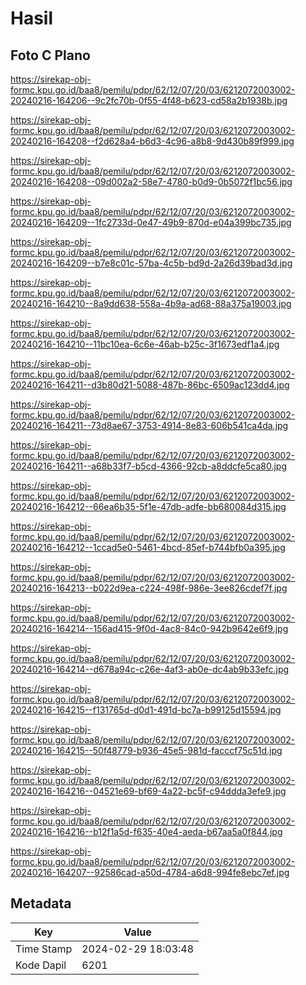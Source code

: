 # Hasil

## Foto C Plano

https://sirekap-obj-formc.kpu.go.id/baa8/pemilu/pdpr/62/12/07/20/03/6212072003002-20240216-164206--9c2fc70b-0f55-4f48-b623-cd58a2b1938b.jpg

https://sirekap-obj-formc.kpu.go.id/baa8/pemilu/pdpr/62/12/07/20/03/6212072003002-20240216-164208--f2d628a4-b6d3-4c96-a8b8-9d430b89f999.jpg

https://sirekap-obj-formc.kpu.go.id/baa8/pemilu/pdpr/62/12/07/20/03/6212072003002-20240216-164208--09d002a2-58e7-4780-b0d9-0b5072f1bc56.jpg

https://sirekap-obj-formc.kpu.go.id/baa8/pemilu/pdpr/62/12/07/20/03/6212072003002-20240216-164209--1fc2733d-0e47-49b9-870d-e04a399bc735.jpg

https://sirekap-obj-formc.kpu.go.id/baa8/pemilu/pdpr/62/12/07/20/03/6212072003002-20240216-164209--b7e8c01c-57ba-4c5b-bd9d-2a26d39bad3d.jpg

https://sirekap-obj-formc.kpu.go.id/baa8/pemilu/pdpr/62/12/07/20/03/6212072003002-20240216-164210--8a9dd638-558a-4b9a-ad68-88a375a19003.jpg

https://sirekap-obj-formc.kpu.go.id/baa8/pemilu/pdpr/62/12/07/20/03/6212072003002-20240216-164210--11bc10ea-6c6e-46ab-b25c-3f1673edf1a4.jpg

https://sirekap-obj-formc.kpu.go.id/baa8/pemilu/pdpr/62/12/07/20/03/6212072003002-20240216-164211--d3b80d21-5088-487b-86bc-6509ac123dd4.jpg

https://sirekap-obj-formc.kpu.go.id/baa8/pemilu/pdpr/62/12/07/20/03/6212072003002-20240216-164211--73d8ae67-3753-4914-8e83-606b541ca4da.jpg

https://sirekap-obj-formc.kpu.go.id/baa8/pemilu/pdpr/62/12/07/20/03/6212072003002-20240216-164211--a68b33f7-b5cd-4366-92cb-a8ddcfe5ca80.jpg

https://sirekap-obj-formc.kpu.go.id/baa8/pemilu/pdpr/62/12/07/20/03/6212072003002-20240216-164212--66ea6b35-5f1e-47db-adfe-bb680084d315.jpg

https://sirekap-obj-formc.kpu.go.id/baa8/pemilu/pdpr/62/12/07/20/03/6212072003002-20240216-164212--1ccad5e0-5461-4bcd-85ef-b744bfb0a395.jpg

https://sirekap-obj-formc.kpu.go.id/baa8/pemilu/pdpr/62/12/07/20/03/6212072003002-20240216-164213--b022d9ea-c224-498f-986e-3ee826cdef7f.jpg

https://sirekap-obj-formc.kpu.go.id/baa8/pemilu/pdpr/62/12/07/20/03/6212072003002-20240216-164214--156ad415-9f0d-4ac8-84c0-942b9642e6f9.jpg

https://sirekap-obj-formc.kpu.go.id/baa8/pemilu/pdpr/62/12/07/20/03/6212072003002-20240216-164214--d678a94c-c26e-4af3-ab0e-dc4ab9b33efc.jpg

https://sirekap-obj-formc.kpu.go.id/baa8/pemilu/pdpr/62/12/07/20/03/6212072003002-20240216-164215--f131765d-d0d1-491d-bc7a-b99125d15594.jpg

https://sirekap-obj-formc.kpu.go.id/baa8/pemilu/pdpr/62/12/07/20/03/6212072003002-20240216-164215--50f48779-b936-45e5-981d-facccf75c51d.jpg

https://sirekap-obj-formc.kpu.go.id/baa8/pemilu/pdpr/62/12/07/20/03/6212072003002-20240216-164216--04521e69-bf69-4a22-bc5f-c94ddda3efe9.jpg

https://sirekap-obj-formc.kpu.go.id/baa8/pemilu/pdpr/62/12/07/20/03/6212072003002-20240216-164216--b12f1a5d-f635-40e4-aeda-b67aa5a0f844.jpg

https://sirekap-obj-formc.kpu.go.id/baa8/pemilu/pdpr/62/12/07/20/03/6212072003002-20240216-164207--92586cad-a50d-4784-a6d8-994fe8ebc7ef.jpg


## Metadata

| Key        | Value               |
| ---------- | ------------------- |
| Time Stamp | 2024-02-29 18:03:48 |
| Kode Dapil | 6201                |



